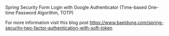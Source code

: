 Spring Security Form Login with Google Authenticator (Time-based One-time Password Algorithm, TOTP)

For more information visit this blog post
https://www.baeldung.com/spring-security-two-factor-authentication-with-soft-token
